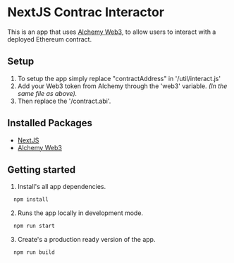 # NextJS Contrac Interactor

This is an app that uses [Alchemy Web3](https://docs.alchemy.com/alchemy/documentation/alchemy-web3), to allow users to interact with a deployed Ethereum contract.

## Setup

1. To setup the app simply replace "contractAddress" in '/util/interact.js'
2. Add your Web3 token from Alchemy through the 'web3' variable. *(In the same file as above).*
3. Then replace the '/contract.abi'.

## Installed Packages

* [NextJS](https://nextjs.org/)
* [Alchemy Web3](https://docs.alchemy.com/alchemy/documentation/alchemy-web3)

## Getting started

1. Install's all app dependencies.
```sh
  npm install
```

2. Runs the app locally in development mode.
```sh
  npm run start
```

3. Create's a production ready version of the app.
```sh
  npm run build
```
